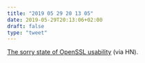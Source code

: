 ```yaml
---
title: "2019 05 29 20 13 05"
date: 2019-05-29T20:13:06+02:00
draft: false
type: "tweet"
---
```

[The sorry state of OpenSSL usability](https://jameshfisher.com/2017/12/02/the-sorry-state-of-openssl-usability/) (via HN).

